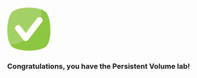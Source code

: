 <br>

<img src="./assets/done.png" alt="drawing" width="100"/> 

<br>

###  Congratulations, you have the Persistent Volume lab!